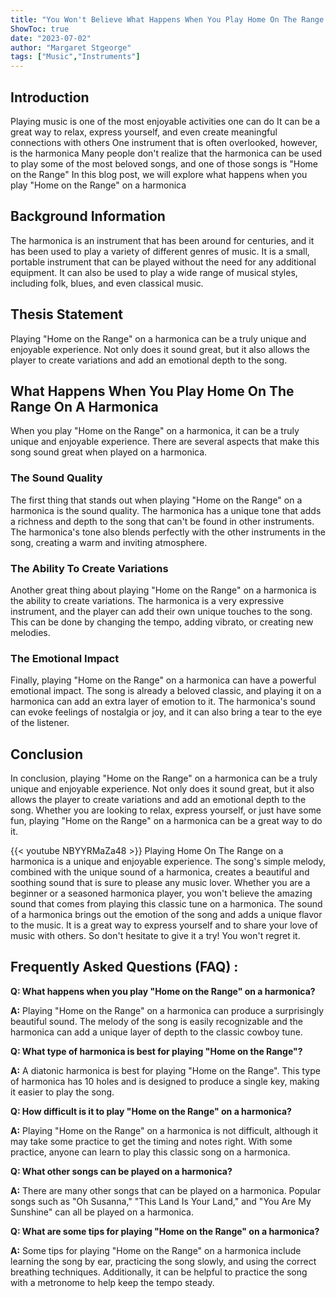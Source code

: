 ```yaml
---
title: "You Won't Believe What Happens When You Play Home On The Range On A Harmonica!"
ShowToc: true 
date: "2023-07-02"
author: "Margaret Stgeorge" 
tags: ["Music","Instruments"]
---
```

## Introduction

Playing music is one of the most enjoyable activities one can do It can be a great way to relax, express yourself, and even create meaningful connections with others One instrument that is often overlooked, however, is the harmonica Many people don't realize that the harmonica can be used to play some of the most beloved songs, and one of those songs is "Home on the Range" In this blog post, we will explore what happens when you play "Home on the Range" on a harmonica

## Background Information

The harmonica is an instrument that has been around for centuries, and it has been used to play a variety of different genres of music. It is a small, portable instrument that can be played without the need for any additional equipment. It can also be used to play a wide range of musical styles, including folk, blues, and even classical music.

## Thesis Statement

Playing "Home on the Range" on a harmonica can be a truly unique and enjoyable experience. Not only does it sound great, but it also allows the player to create variations and add an emotional depth to the song.

## What Happens When You Play Home On The Range On A Harmonica

When you play "Home on the Range" on a harmonica, it can be a truly unique and enjoyable experience. There are several aspects that make this song sound great when played on a harmonica.

### The Sound Quality

The first thing that stands out when playing "Home on the Range" on a harmonica is the sound quality. The harmonica has a unique tone that adds a richness and depth to the song that can't be found in other instruments. The harmonica's tone also blends perfectly with the other instruments in the song, creating a warm and inviting atmosphere.

### The Ability To Create Variations

Another great thing about playing "Home on the Range" on a harmonica is the ability to create variations. The harmonica is a very expressive instrument, and the player can add their own unique touches to the song. This can be done by changing the tempo, adding vibrato, or creating new melodies.

### The Emotional Impact

Finally, playing "Home on the Range" on a harmonica can have a powerful emotional impact. The song is already a beloved classic, and playing it on a harmonica can add an extra layer of emotion to it. The harmonica's sound can evoke feelings of nostalgia or joy, and it can also bring a tear to the eye of the listener.

## Conclusion

In conclusion, playing "Home on the Range" on a harmonica can be a truly unique and enjoyable experience. Not only does it sound great, but it also allows the player to create variations and add an emotional depth to the song. Whether you are looking to relax, express yourself, or just have some fun, playing "Home on the Range" on a harmonica can be a great way to do it.

{{< youtube NBYYRMaZa48 >}} 
Playing Home On The Range on a harmonica is a unique and enjoyable experience. The song's simple melody, combined with the unique sound of a harmonica, creates a beautiful and soothing sound that is sure to please any music lover. Whether you are a beginner or a seasoned harmonica player, you won't believe the amazing sound that comes from playing this classic tune on a harmonica. The sound of a harmonica brings out the emotion of the song and adds a unique flavor to the music. It is a great way to express yourself and to share your love of music with others. So don't hesitate to give it a try! You won't regret it.

## Frequently Asked Questions (FAQ) :
**Q: What happens when you play "Home on the Range" on a harmonica?**

**A:** Playing "Home on the Range" on a harmonica can produce a surprisingly beautiful sound. The melody of the song is easily recognizable and the harmonica can add a unique layer of depth to the classic cowboy tune.

**Q: What type of harmonica is best for playing "Home on the Range"?**

**A:** A diatonic harmonica is best for playing "Home on the Range". This type of harmonica has 10 holes and is designed to produce a single key, making it easier to play the song.

**Q: How difficult is it to play "Home on the Range" on a harmonica?**

**A:** Playing "Home on the Range" on a harmonica is not difficult, although it may take some practice to get the timing and notes right. With some practice, anyone can learn to play this classic song on a harmonica.

**Q: What other songs can be played on a harmonica?**

**A:** There are many other songs that can be played on a harmonica. Popular songs such as "Oh Susanna," "This Land Is Your Land," and "You Are My Sunshine" can all be played on a harmonica.

**Q: What are some tips for playing "Home on the Range" on a harmonica?**

**A:** Some tips for playing "Home on the Range" on a harmonica include learning the song by ear, practicing the song slowly, and using the correct breathing techniques. Additionally, it can be helpful to practice the song with a metronome to help keep the tempo steady.



